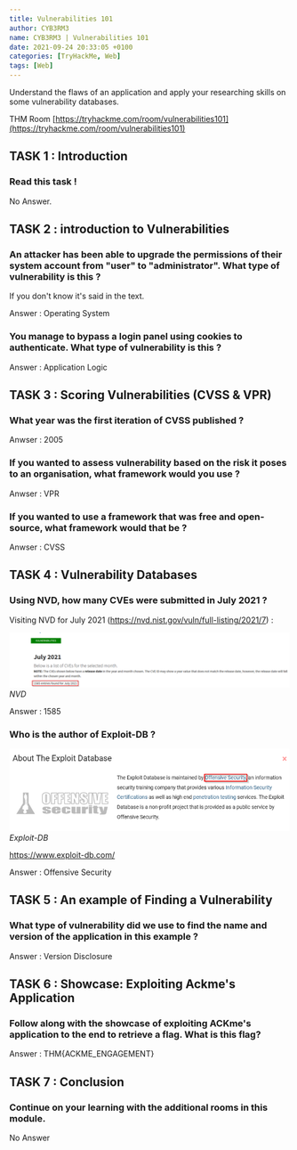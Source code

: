 ```yaml
---
title: Vulnerabilities 101
author: CYB3RM3
name: CYB3RM3 | Vulnerabilities 101
date: 2021-09-24 20:33:05 +0100
categories: [TryHackMe, Web]
tags: [Web]
---
```


Understand the flaws of an application and apply your researching skills on some vulnerability databases.

THM Room [https://tryhackme.com/room/vulnerabilities101](https://tryhackme.com/room/vulnerabilities101)



## TASK 1 : Introduction
### Read this task !
No Answer.

## TASK 2 : introduction to Vulnerabilities

### An attacker has been able to upgrade the permissions of their system account from "user" to "administrator". What type of vulnerability is this ? 
If you don't know it's said in the text.

Answer : Operating System

### You manage to bypass a login panel using cookies to authenticate. What type of vulnerability is this ?
Answer : Application Logic

## TASK 3 : Scoring Vulnerabilities (CVSS & VPR)

### What year was the first iteration of CVSS published ?
Anwser : 2005

### If you wanted to assess vulnerability based on the risk it poses to an organisation, what framework would you use ?
Anwser : VPR

### If you wanted to use a framework that was free and open-source, what framework would that be ?
Anwser : CVSS

## TASK 4 : Vulnerability Databases
### Using NVD, how many CVEs were submitted in July 2021 ?
Visiting NVD for July 2021 (<https://nvd.nist.gov/vuln/full-listing/2021/7>) :

![NVD](/images/thm/vulnerabilities101/vuln_1.png)
_NVD_

Answer : 1585

### Who is the author of Exploit-DB ?

![Exploit-DB](/images/thm/vulnerabilities101/vuln_2.png)
_Exploit-DB_

<https://www.exploit-db.com/>

Answer : Offensive Security

## TASK 5 : An example of Finding a Vulnerability

### What type of vulnerability did we use to find the name and version of the application in this example ?
Answer : Version Disclosure

## TASK 6 : Showcase: Exploiting Ackme's Application
### Follow along with the showcase of exploiting ACKme's application to the end to retrieve a flag. What is this flag? 
Answer : THM{ACKME_ENGAGEMENT}


## TASK 7 : Conclusion
### Continue on your learning with the additional rooms in this module. 
No Answer
